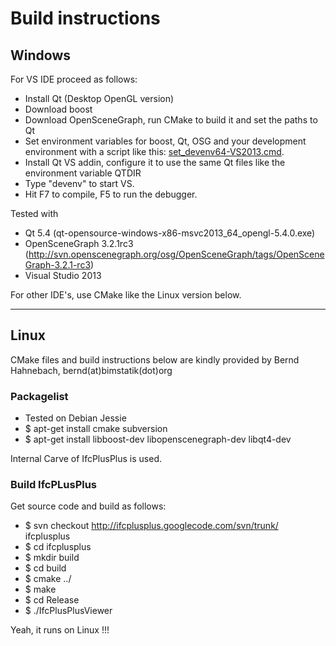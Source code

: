 # Build instructions #



## Windows ##

For VS IDE proceed as follows:

  * Install Qt (Desktop OpenGL version)
  * Download boost
  * Download OpenSceneGraph, run CMake to build it and set the paths to Qt
  * Set environment variables for boost, Qt, OSG and your development environment with a script like this: [set\_devenv64-VS2013.cmd](http://ifcplusplus.googlecode.com/svn/trunk/set_devenv64-VS2013.cmd).
  * Install Qt VS addin, configure it to use the same Qt files like the environment variable QTDIR
  * Type "devenv" to start VS.
  * Hit F7 to compile, F5 to run the debugger.

Tested with
  * Qt 5.4 (qt-opensource-windows-x86-msvc2013\_64\_opengl-5.4.0.exe)
  * OpenSceneGraph 3.2.1rc3 (http://svn.openscenegraph.org/osg/OpenSceneGraph/tags/OpenSceneGraph-3.2.1-rc3)
  * Visual Studio 2013

For other IDE's, use CMake like the Linux version below.


---

## Linux ##
CMake files and build instructions below are kindly provided by Bernd Hahnebach, bernd(at)bimstatik(dot)org


### Packagelist ###

  * Tested on Debian Jessie
  * $ apt-get install cmake subversion
  * $ apt-get install libboost-dev libopenscenegraph-dev libqt4-dev

Internal Carve of IfcPlusPlus is used.


### Build IfcPLusPlus ###
Get source code and build as follows:
  * $ svn checkout http://ifcplusplus.googlecode.com/svn/trunk/ ifcplusplus
  * $ cd ifcplusplus
  * $ mkdir build
  * $ cd build
  * $ cmake ../
  * $ make
  * $ cd Release
  * $ ./IfcPlusPlusViewer

Yeah, it runs on Linux !!!